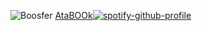 
![Boosfer](https://github.com/user-attachments/assets/460a0b6b-aa62-44d6-b4e1-5cfb3af8b6a3)
[AtaBOOk](https://xai.atabook.org/)[![spotify-github-profile](https://spotify-github-profile.kittinanx.com/api/view?uid=31aolntofja7eezo74jmie3eaa6e&cover_image=true&theme=novatorem&show_offline=false&background_color=121212&interchange=false&bar_color=000000&bar_color_cover=false)](https://github.com/kittinan/spotify-github-profile)




